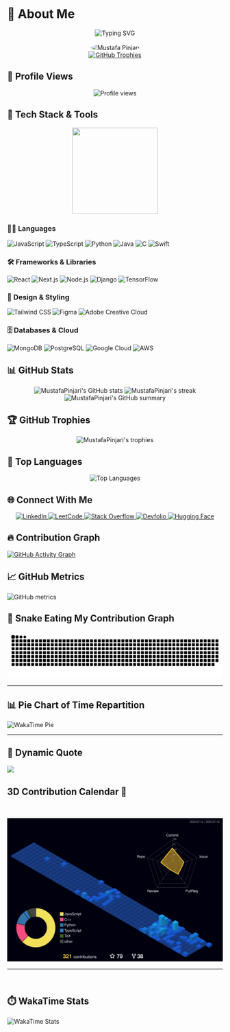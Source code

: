 # 💫 About Me

<div align="center">
  <img src="https://readme-typing-svg.demolab.com?font=Fira+Code&weight=600&size=24&duration=3000&pause=1000&color=00FF00&center=true&vCenter=true&width=800&height=50&lines=Hey+there!+I'm+Mustafa+Pinjari;A+passionate+Frontend+Developer;Building+seamless+web+experiences;4%2B+years+of+coding+adventures;Open+to+collaborate+and+create" alt="Typing SVG" />
</div>

<br>
<div align="center">
  <img src="https://github.com/MustafaPinjari.png" alt="Mustafa Pinjari" width="150" style="border-radius: 50%;" />
  <br />
  <a href="https://github.com/ryo-ma/github-profile-trophy">
    <img src="https://github-profile-trophy.vercel.app/?username=MustafaPinjari&theme=radical&no-bg=true&no-frame=true&margin-w=15&margin-h=15&row=1&column=7" alt="GitHub Trophies" />
  </a>
</div>


## 🌟 Profile Views
<p align="center"> 
  <img src="https://komarev.com/ghpvc/?username=MustafaPinjari&label=Profile%20views&color=0e75b6&style=flat" alt="Profile views" />
</p>

## 🚀 Tech Stack & Tools


<p align='center'>
<img src="https://media.giphy.com/media/TEnXkcsHrP4YedChhA/giphy.gif" width="200" height="200" frameBorder="0" class="giphy-embed" allowFullScreen></img></p>

### 👨‍💻 Languages
![JavaScript](https://img.shields.io/badge/-JavaScript-F7DF1E?style=for-the-badge&logo=javascript&logoColor=black)
![TypeScript](https://img.shields.io/badge/-TypeScript-3178C6?style=for-the-badge&logo=typescript&logoColor=white)
![Python](https://img.shields.io/badge/-Python-3776AB?style=for-the-badge&logo=python&logoColor=white)
![Java](https://img.shields.io/badge/-Java-007396?style=for-the-badge&logo=openjdk&logoColor=white)
![C](https://img.shields.io/badge/-C-A8B9CC?style=for-the-badge&logo=c&logoColor=white)
![Swift](https://img.shields.io/badge/-Swift-FA7343?style=for-the-badge&logo=swift&logoColor=white)

### 🛠️ Frameworks & Libraries
![React](https://img.shields.io/badge/-React-61DAFB?style=for-the-badge&logo=react&logoColor=white)
![Next.js](https://img.shields.io/badge/-Next.js-000000?style=for-the-badge&logo=next.js&logoColor=white)
![Node.js](https://img.shields.io/badge/-Node.js-339933?style=for-the-badge&logo=node.js&logoColor=white)
![Django](https://img.shields.io/badge/-Django-092E20?style=for-the-badge&logo=django&logoColor=white)
![TensorFlow](https://img.shields.io/badge/-TensorFlow-FF6F00?style=for-the-badge&logo=tensorflow&logoColor=white)

### 🎨 Design & Styling
![Tailwind CSS](https://img.shields.io/badge/-Tailwind_CSS-38B2AC?style=for-the-badge&logo=tailwind-css&logoColor=white)
![Figma](https://img.shields.io/badge/-Figma-F24E1E?style=for-the-badge&logo=figma&logoColor=white)
![Adobe Creative Cloud](https://img.shields.io/badge/-Adobe%20Creative%20Cloud-DA1F26?style=for-the-badge&logo=adobe-creative-cloud&logoColor=white)

### 🗄️ Databases & Cloud
![MongoDB](https://img.shields.io/badge/-MongoDB-47A248?style=for-the-badge&logo=mongodb&logoColor=white)
![PostgreSQL](https://img.shields.io/badge/-PostgreSQL-4169E1?style=for-the-badge&logo=postgresql&logoColor=white)
![Google Cloud](https://img.shields.io/badge/-Google_Cloud-4285F4?style=for-the-badge&logo=google-cloud&logoColor=white)
![AWS](https://img.shields.io/badge/-AWS-232F3E?style=for-the-badge&logo=amazon-aws&logoColor=white)

## 📊 GitHub Stats

<div align="center">
  <img height="180em" src="https://github-readme-stats.vercel.app/api?username=MustafaPinjari&show_icons=true&theme=radical&include_all_commits=true&count_private=true" alt="MustafaPinjari's GitHub stats" />
  <img height="180em" src="https://github-readme-streak-stats.herokuapp.com/?user=MustafaPinjari&theme=radical" alt="MustafaPinjari's streak" />
</div>

<div align="center">
  <img src="https://github-profile-summary-cards.vercel.app/api/cards/profile-details?username=MustafaPinjari&theme=radical" alt="MustafaPinjari's GitHub summary" />
</div>

## 🏆 GitHub Trophies
<div align="center">
  <img src="https://github-profile-trophy.vercel.app/?username=MustafaPinjari&theme=radical&no-frame=true&no-bg=true&margin-w=15&row=2&column=4" alt="MustafaPinjari's trophies" />
</div>

## 🎯 Top Languages
<div align="center">
  <img height="180em" src="https://github-readme-stats.vercel.app/api/top-langs/?username=MustafaPinjari&layout=compact&theme=radical&langs_count=8" alt="Top Languages" />
</div>

## 🌐 Connect With Me
<div align="center">
  <a href="https://www.linkedin.com/in/mustafa-pinjari-287625256/">
    <img src="https://img.shields.io/badge/LinkedIn-0077B5?style=for-the-badge&logo=linkedin&logoColor=white" alt="LinkedIn" />
  </a>
  <a href="https://leetcode.com/u/Mustafa_Pinjari/">
    <img src="https://img.shields.io/badge/LeetCode-FFA116?style=for-the-badge&logo=leetcode&logoColor=white" alt="LeetCode" />
  </a>
  <a href="https://stackoverflow.com/users/26745237/mustafapinjari">
    <img src="https://img.shields.io/badge/Stack_Overflow-FE7A16?style=for-the-badge&logo=stack-overflow&logoColor=white" alt="Stack Overflow" />
  </a>
  <a href="https://devfolio.co/@Mustafa_Pinjari">
    <img src="https://img.shields.io/badge/Devfolio-000000?style=for-the-badge&logo=devfolio&logoColor=white" alt="Devfolio" />
  </a>
  <a href="https://huggingface.co/MustafaPinjari">
    <img src="https://img.shields.io/badge/Hugging%20Face-FFD21F?style=for-the-badge&logo=huggingface&logoColor=black" alt="Hugging Face" />
  </a>
</div>

## 🔥 Contribution Graph
[![GitHub Activity Graph](https://github-readme-activity-graph.vercel.app/graph?username=MustafaPinjari&theme=github-compact)](https://github.com/ashutosh00710/github-readme-activity-graph)

## 📈 GitHub Metrics
![GitHub metrics](https://github-readme-stats.vercel.app/api/wakatime?username=MustafaPinjari&layout=compact&theme=radical)

## 🐍 Snake Eating My Contribution Graph

<!-- Optional alternate snake animation -->
![Snake animation](https://raw.githubusercontent.com/Platane/snk/output/github-contribution-grid-snake.svg)


---

## 📊 Pie Chart of Time Repartition
![WakaTime Pie](https://wakatime.com/share/@018d1bb6-c4dc-4169-8c9e-ff71f686f46b/bc8d4e23-ddd4-45ad-88c2-998a2fc169af.svg)

---


## 📜 Dynamic Quote
<img src="https://quotes-github-readme.vercel.app/api?type=horizontal&theme=dark" />

## 3D Contribution Calendar 📅
<br>
<p align='center'>
<img src="./profile-3d-contrib/profile-night-view.svg">
</p>
<hr>
<br>


## ⏱️ WakaTime Stats

![WakaTime Stats](https://github-readme-stats.vercel.app/api/wakatime?username=MustafaPinjari&layout=compact&theme=radical)


